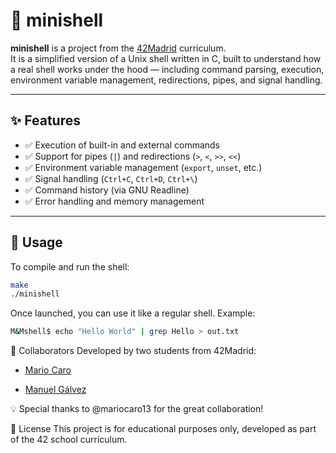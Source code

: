 
# 🐚 minishell

**minishell** is a project from the [42Madrid](https://42madrid.com/) curriculum.  
It is a simplified version of a Unix shell written in C, built to understand how a real shell works under the hood — including command parsing, execution, environment variable management, redirections, pipes, and signal handling.

---

## ✨ Features

- ✅ Execution of built-in and external commands  
- ✅ Support for pipes (`|`) and redirections (`>`, `<`, `>>`, `<<`)  
- ✅ Environment variable management (`export`, `unset`, etc.)  
- ✅ Signal handling (`Ctrl+C`, `Ctrl+D`, `Ctrl+\`)  
- ✅ Command history (via GNU Readline)  
- ✅ Error handling and memory management

---

## 🚀 Usage

To compile and run the shell:

```bash
make
./minishell
```

Once launched, you can use it like a regular shell.
Example:
```bash
M&Mshell$ echo "Hello World" | grep Hello > out.txt
```

👥 Collaborators
Developed by two students from 42Madrid:

- [Mario Caro](https://github.com/mariocaro13)

- [Manuel Gálvez](https://github.com/manuelgalvez192)

💡 Special thanks to @mariocaro13 for the great collaboration!

📄 License
This project is for educational purposes only, developed as part of the 42 school curriculum.
